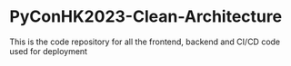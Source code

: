 # PyConHK2023-Clean-Architecture

This is the code repository for all the frontend, backend and CI/CD code used for deployment
